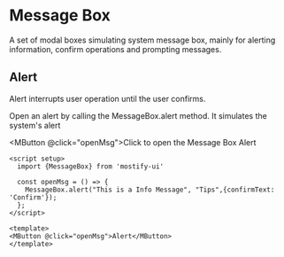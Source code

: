 <script setup>
  import {MessageBox} from 'mostify-ui'

  const openMsg = () => {
    MessageBox.alert("This is a Info Message", "Tips",{confirmText: 'Confirm'});
  };
</script>

# Message Box

A set of modal boxes simulating system message box, mainly for alerting information, confirm operations and prompting messages.

## Alert

Alert interrupts user operation until the user confirms.

Open an alert by calling the MessageBox.alert method. It simulates the system's alert

<MButton @click="openMsg">Click to open the Message Box Alert </MButton>

```vue
<script setup>
  import {MessageBox} from 'mostify-ui'

  const openMsg = () => {
    MessageBox.alert("This is a Info Message", "Tips",{confirmText: 'Confirm'});
  };
</script>

<template>
<MButton @click="openMsg">Alert</MButton>
</template>

```

